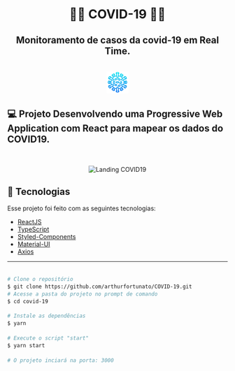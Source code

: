 <h1 align="center"> 🚀🚀 COVID-19 🚀🚀</h1>
<h2 align="center">Monitoramento de casos da covid-19 em Real Time.</h2>
<br>
<div align="center">
  <img alt="Logo COVID19" src=".github/logo.png" width="10%">
</div>

## 💻 Projeto Desenvolvendo uma Progressive Web Application com React para mapear os dados do COVID19.
<br>
<p align="center">
 <img alt="Landing COVID19" src=".github/landing.gif" width="60%"> 
</p>


## 🧪 Tecnologias

Esse projeto foi feito com as seguintes tecnologias:

- [ReactJS](https://reactjs.org)
- [TypeScript](https://www.typescriptlang.org/)
- [Styled-Components](https://styled-components.com/)
- [Material-UI](https://v4.mui.com/pt/)
- [Axios](https://www.npmjs.com/package/axios)

---

```bash

# Clone o repositório
$ git clone https://github.com/arthurfortunato/COVID-19.git
# Acesse a pasta do projeto no prompt de comando
$ cd covid-19

# Instale as dependências
$ yarn

# Execute o script "start"
$ yarn start

# O projeto inciará na porta: 3000 